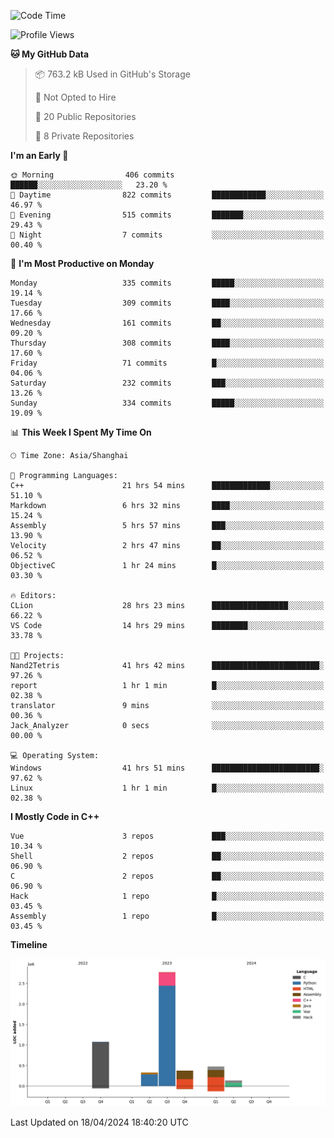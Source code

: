 <!--
**Salvely/Salvely** is a ✨ _special_ ✨ repository because its `README.md` (this file) appears on your GitHub profile.

Here are some ideas to get you started:

- 🔭 I’m currently working on ...
- 🌱 I’m currently learning ...
- 👯 I’m looking to collaborate on ...
- 🤔 I’m looking for help with ...
- 💬 Ask me about ...
- 📫 How to reach me: ...
- 😄 Pronouns: ...
- ⚡ Fun fact: ...
-->

<!--START_SECTION:waka-->
![Code Time](http://img.shields.io/badge/Code%20Time-705%20hrs%2042%20mins-blue)

![Profile Views](http://img.shields.io/badge/Profile%20Views-0-blue)

**🐱 My GitHub Data** 

> 📦 763.2 kB Used in GitHub's Storage 
 > 
> 🚫 Not Opted to Hire
 > 
> 📜 20 Public Repositories 
 > 
> 🔑 8 Private Repositories 
 > 
**I'm an Early 🐤** 

```text
🌞 Morning                406 commits         ██████░░░░░░░░░░░░░░░░░░░   23.20 % 
🌆 Daytime                822 commits         ████████████░░░░░░░░░░░░░   46.97 % 
🌃 Evening                515 commits         ███████░░░░░░░░░░░░░░░░░░   29.43 % 
🌙 Night                  7 commits           ░░░░░░░░░░░░░░░░░░░░░░░░░   00.40 % 
```
📅 **I'm Most Productive on Monday** 

```text
Monday                   335 commits         █████░░░░░░░░░░░░░░░░░░░░   19.14 % 
Tuesday                  309 commits         ████░░░░░░░░░░░░░░░░░░░░░   17.66 % 
Wednesday                161 commits         ██░░░░░░░░░░░░░░░░░░░░░░░   09.20 % 
Thursday                 308 commits         ████░░░░░░░░░░░░░░░░░░░░░   17.60 % 
Friday                   71 commits          █░░░░░░░░░░░░░░░░░░░░░░░░   04.06 % 
Saturday                 232 commits         ███░░░░░░░░░░░░░░░░░░░░░░   13.26 % 
Sunday                   334 commits         █████░░░░░░░░░░░░░░░░░░░░   19.09 % 
```


📊 **This Week I Spent My Time On** 

```text
🕑︎ Time Zone: Asia/Shanghai

💬 Programming Languages: 
C++                      21 hrs 54 mins      █████████████░░░░░░░░░░░░   51.10 % 
Markdown                 6 hrs 32 mins       ████░░░░░░░░░░░░░░░░░░░░░   15.24 % 
Assembly                 5 hrs 57 mins       ███░░░░░░░░░░░░░░░░░░░░░░   13.90 % 
Velocity                 2 hrs 47 mins       ██░░░░░░░░░░░░░░░░░░░░░░░   06.52 % 
ObjectiveC               1 hr 24 mins        █░░░░░░░░░░░░░░░░░░░░░░░░   03.30 % 

🔥 Editors: 
CLion                    28 hrs 23 mins      █████████████████░░░░░░░░   66.22 % 
VS Code                  14 hrs 29 mins      ████████░░░░░░░░░░░░░░░░░   33.78 % 

🐱‍💻 Projects: 
Nand2Tetris              41 hrs 42 mins      ████████████████████████░   97.26 % 
report                   1 hr 1 min          █░░░░░░░░░░░░░░░░░░░░░░░░   02.38 % 
translator               9 mins              ░░░░░░░░░░░░░░░░░░░░░░░░░   00.36 % 
Jack_Analyzer            0 secs              ░░░░░░░░░░░░░░░░░░░░░░░░░   00.00 % 

💻 Operating System: 
Windows                  41 hrs 51 mins      ████████████████████████░   97.62 % 
Linux                    1 hr 1 min          █░░░░░░░░░░░░░░░░░░░░░░░░   02.38 % 
```

**I Mostly Code in C++** 

```text
Vue                      3 repos             ███░░░░░░░░░░░░░░░░░░░░░░   10.34 % 
Shell                    2 repos             ██░░░░░░░░░░░░░░░░░░░░░░░   06.90 % 
C                        2 repos             ██░░░░░░░░░░░░░░░░░░░░░░░   06.90 % 
Hack                     1 repo              █░░░░░░░░░░░░░░░░░░░░░░░░   03.45 % 
Assembly                 1 repo              █░░░░░░░░░░░░░░░░░░░░░░░░   03.45 % 
```



**Timeline**

![Lines of Code chart](https://raw.githubusercontent.com/Salvely/Salvely/main/assets/bar_graph.png)


 Last Updated on 18/04/2024 18:40:20 UTC
<!--END_SECTION:waka-->
<!-- ### [![Typing SVG](https://readme-typing-svg.demolab.com?font=JetBrains+Mono&size=22&pause=1000&width=435&height=70&lines=Hi!+I'm+Wen+Gao.+Nice+to+see+you!)](https://git.io/typing-svg)

[![Salvely's GitHub stats](https://github-readme-stats.vercel.app/api?username=Salvely&count_private=true&show_icons=true&theme=buefy&include_all_commits=true)](https://github.com/anuraghazr/github-readme-stats)
[![Top Langs](https://github-readme-stats.vercel.app/api/top-langs/?username=Salvely)](https://github.com/anuraghazr/github-readme-stats)


![Leetcode Stats](https://leetcard.jacoblin.cool/Salvely?theme=wtf&font=Kameron&ext=activity&show_rank=true)

![](https://komarev.com/ghpvc/?username=Salvely)
-->

